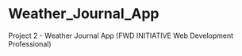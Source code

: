 # Weather_Journal_App
Project 2 - Weather Journal App (FWD INITIATIVE Web Development Professional)
